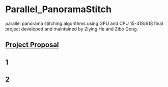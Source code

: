 # Parallel_PanoramaStitch
parallel panorama stitching algorithms using GPU and CPU
15-418/618 final project developed and maintained by Ziying He and Zibo Gong.
## [Project Proposal](https://zibog98.github.io/ParaPanoStitch/)
## 1
## 2
